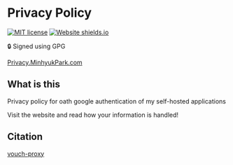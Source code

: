 # Privacy Policy
[![MIT license](https://img.shields.io/badge/License-MIT-blue.svg)](https://lbesson.mit-license.org/)
[![Website shields.io](https://img.shields.io/website-up-down-green-red/http/shields.io.svg)](http://Privacy.MinhyukPark.com)

:lock: Signed using GPG

[Privacy.MinhyukPark.com](https://privacy.minhyukpark.com "Chess!")

## What is this
Privacy policy for oath google authentication of my self-hosted applications 

Visit the website and read how your information is handled!

## Citation

[vouch-proxy](https://github.com/vouch/vouch-proxy/ "vouch-proxy")

